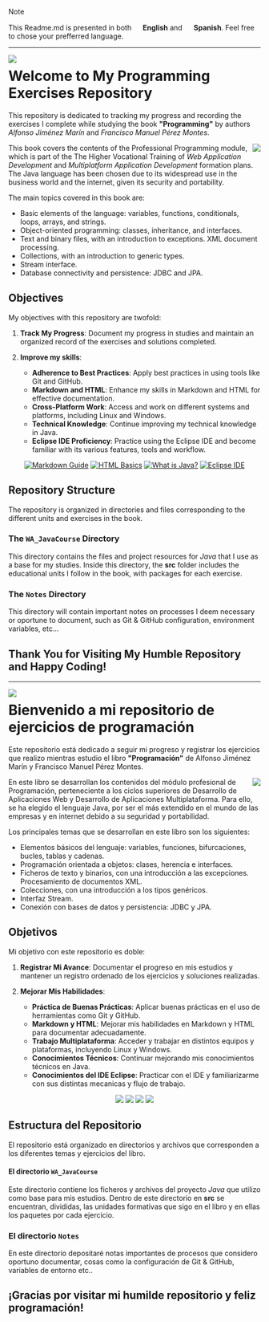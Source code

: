 > [!NOTE]
> This Readme.md is presented in both <img height="15px" src="https://github.com/user-attachments/assets/435bb9a8-c07e-4739-a434-d25df1aeb198"> **English** and <img height="15" src="https://github.com/user-attachments/assets/04ccf2ae-06c5-4b6b-a8b5-289025c935b7"> **Spanish**.
> Feel free to chose your prefferred language.
   
--- 
   <img align="left" src="https://github.com/user-attachments/assets/435bb9a8-c07e-4739-a434-d25df1aeb198">

# Welcome to My Programming Exercises Repository

This repository is dedicated to tracking my progress and recording the exercises I complete while studying the book **"Programming"** by authors _Alfonso Jiménez Marín_ and _Francisco Manuel Pérez Montes_.

<a href="https://www.paraninfo.es/catalogo/9788428342865/?gad_source=1&gclid=Cj0KCQjwtZK1BhDuARIsAAy2Vzv0sH1I8umHggqumSCenw3_BuQiIGBhwz7omeSSbfKDrBZo-MKGWDcaArTVEALw_wcB"><img align="right" src="https://github.com/user-attachments/assets/930fc876-1559-40fa-83bc-bb761adeacdf"></a>

This book covers the contents of the Professional Programming module, which is part of the The Higher Vocational Training of _Web Application Development_ and _Multiplatform Application Development_ formation plans. The Java language has been chosen due to its widespread use in the business world and the internet, given its security and portability.

The main topics covered in this book are:

- Basic elements of the language: variables, functions, conditionals, loops, arrays, and strings.
- Object-oriented programming: classes, inheritance, and interfaces.
- Text and binary files, with an introduction to exceptions. XML document processing.
- Collections, with an introduction to generic types.
- Stream interface.
- Database connectivity and persistence: JDBC and JPA.

## Objectives

My objectives with this repository are twofold:

1. **Track My Progress**: Document my progress in studies and maintain an organized record of the exercises and solutions completed.

2. **Improve my skills**:
   - **Adherence to Best Practices**: Apply best practices in using tools like Git and GitHub.
   - **Markdown and HTML**: Enhance my skills in Markdown and HTML for effective documentation.
   - **Cross-Platform Work**: Access and work on different systems and platforms, including Linux and Windows.
   - **Technical Knowledge**: Continue improving my technical knowledge in Java.
   - **Eclipse IDE Proficiency**: Practice using the Eclipse IDE and become familiar with its various features, tools and workflow.

<p align="center">
   <a href="https://www.markdownguide.org/getting-started/"><img src="https://github.com/user-attachments/assets/e5561978-6784-47fa-a759-dfe6cce263c2" alt="Markdown Guide"></a>
   <a href="https://developer.mozilla.org/en-US/docs/Learn/Getting_started_with_the_web/HTML_basics"><img src="https://github.com/user-attachments/assets/360642f3-9e22-4156-9828-1b4b78a89fb7" alt="HTML Basics"></a>
   <a href="https://www.java.com/en/download/help/whatis_java.html"><img src="https://github.com/user-attachments/assets/a9139ab7-b267-412f-9745-f44955b6d19b" alt="What is Java?"></a>
   <a href="https://eclipseide.org/"><img src="https://github.com/user-attachments/assets/04f486cf-d457-49da-848c-40ebb86a709b" alt="Eclipse IDE"></a>
</p>

## Repository Structure

The repository is organized in directories and files corresponding to the different units and exercises in the book.

### The `WA_JavaCourse` Directory

This directory contains the files and project resources for _Java_ that I use as a base for my studies. Inside this directory, the **src** folder includes the educational units I follow in the book, with packages for each exercise.

### The `Notes` Directory

This directory will contain important notes on processes I deem necessary or oportune to document, such as Git & GitHub configuration, environment variables, etc...

<!-- - **Resources**: Additional materials, such as links to tutorials, code examples, and other useful resources. -->

## Thank You for Visiting My Humble Repository and Happy Coding!

   
   
---
   
   <img align="left" src="https://github.com/user-attachments/assets/04ccf2ae-06c5-4b6b-a8b5-289025c935b7">
   
# Bienvenido a mi repositorio de ejercicios de programación
   
Este repositorio está dedicado a seguir mi progreso y registrar los ejercicios que realizo mientras estudio el libro **"Programación"** de Alfonso Jiménez Marín y Francisco Manuel Pérez Montes.
   
<a href="https://www.paraninfo.es/catalogo/9788428342865/?gad_source=1&gclid=Cj0KCQjwtZK1BhDuARIsAAy2Vzv0sH1I8umHggqumSCenw3_BuQiIGBhwz7omeSSbfKDrBZo-MKGWDcaArTVEALw_wcB"><img align="right" src="https://github.com/user-attachments/assets/930fc876-1559-40fa-83bc-bb761adeacdf"></a>
   
En este libro se desarrollan los contenidos del módulo profesional de Programación, perteneciente a los ciclos superiores de Desarrollo de Aplicaciones Web y Desarrollo de Aplicaciones Multiplataforma. Para ello, se ha elegido el lenguaje Java, por ser el más extendido en el mundo de las empresas y en internet debido a su seguridad y portabilidad.
   
Los principales temas que se desarrollan en este libro son los siguientes:
   
- Elementos básicos del lenguaje: variables, funciones, bifurcaciones, bucles, tablas y cadenas.
- Programación orientada a objetos: clases, herencia e interfaces.
- Ficheros de texto y binarios, con una introducción a las excepciones. Procesamiento de documentos XML.
- Colecciones, con una introducción a los tipos genéricos.
- Interfaz Stream.
- Conexión con bases de datos y persistencia: JDBC y JPA.
   
## Objetivos
   
Mi objetivo con este repositorio es doble:
   
1. **Registrar Mi Avance**: Documentar el progreso en mis estudios y mantener un registro ordenado de los ejercicios y soluciones realizadas.
   
2. **Mejorar Mis Habilidades**:
   - **Práctica de Buenas Prácticas**: Aplicar buenas prácticas en el uso de herramientas como Git y GitHub.
   - **Markdown y HTML**: Mejorar mis habilidades en Markdown y HTML para documentar adecuadamente.
   - **Trabajo Multiplataforma**: Acceder y trabajar en distintos equipos y plataformas, incluyendo Linux y Windows.
   - **Conocimientos Técnicos**: Continuar mejorando mis conocimientos técnicos en Java.
   - **Conocimientos del IDE Eclipse**: Practicar con el IDE y familiarizarme con sus distintas mecanicas y flujo de trabajo.
   
<p align="center">
   <a href="https://www.markdownguide.org/getting-started/"><img src="https://github.com/user-attachments/assets/e5561978-6784-47fa-a759-dfe6cce263c2"><a/>
   <a href="https://developer.mozilla.org/en-US/docs/Learn/Getting_started_with_the_web/HTML_basics"><img src="https://github.com/user-attachments/assets/360642f3-9e22-4156-9828-1b4b78a89fb7"><a/>
   <a href="https://www.java.com/en/download/help/whatis_java.html"><img src="https://github.com/user-attachments/assets/a9139ab7-b267-412f-9745-f44955b6d19b"><a/>
   <a href="https://eclipseide.org/"><img src="https://github.com/user-attachments/assets/04f486cf-d457-49da-848c-40ebb86a709b"><a/>
</p>
   
## Estructura del Repositorio
   
El repositorio está organizado en directorios y archivos que corresponden a los diferentes temas y ejercicios del libro. 
#### El directorio `WA_JavaCourse`
Este directorio contiene los ficheros y archivos del proyecto _Java_ que utilizo como base para mis estudios. Dentro de este directorio en **src** se encuentran, divididas, las unidades formativas que sigo en el libro y en ellas los paquetes por cada ejercicio.
### El directorio `Notes`
En este directorio depositaré notas importantes de procesos que considero oportuno documentar, cosas como la configuración de Git & GitHub, variables de entorno etc..

<!-- - **Recursos**: Material adicional, como enlaces a tutoriales, ejemplos de código, y otros recursos útiles. -->

## ¡Gracias por visitar mi humilde repositorio y feliz programación!


